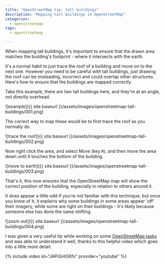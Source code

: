```yaml
---
title: "OpenStreetMap tip: tall buildings"
description: "Mapping tall buildings in OpenStreetMap"
categories: 
  - openstreetmap
tags: 
  - openstreetmap

---
```


When mapping tall buildings, it's important to ensure that the drawn area matches the building's footprint - where it intersects with the earth.  

It's a normal habit to just trace the roof of a building and move on to the next one.  However you need to be careful with tall buildings, just drawing the roof can be misleading, incorrect and could overlap other structures. Here's how to ensure that the buildings are mapped correctly.  


Take this example, there are two tall buildings here, and they're at an angle, not directly overhead.  

![example]({{ site.baseurl }}/assets/images/openstreetmap-tall-buildings/001.png)

The correct way to map these would be to first trace the roof as you normally do. 

![trace the roof]({{ site.baseurl }}/assets/images/openstreetmap-tall-buildings/002.png)

Now right click the area, and select Move (key `M`), and then move the area down until it touches the bottom of the building. 

![move to earth]({{ site.baseurl }}/assets/images/openstreetmap-tall-buildings/003.png)

That's it, this now ensures that the OpenStreetMap map will show the correct position of the building, especially in relation to others around it.  

It does appear a little odd if you're not familiar with this technique, but once you know of it, it explains why some buildings in some areas appear 'off' their imagery, while some are right on their buildings - it's likely because someone else has done the same shifting.  

![zoom out]({{ site.baseurl }}/assets/images/openstreetmap-tall-buildings/004.png)

I was given a very useful tip while working on some [OpenStreetMap tasks](https://www.hotosm.org/) and was able to understand it well, thanks to this helpful video which goes into a little more detail. 

{% include video id="JAPiGntG6fs" provider="youtube" %}